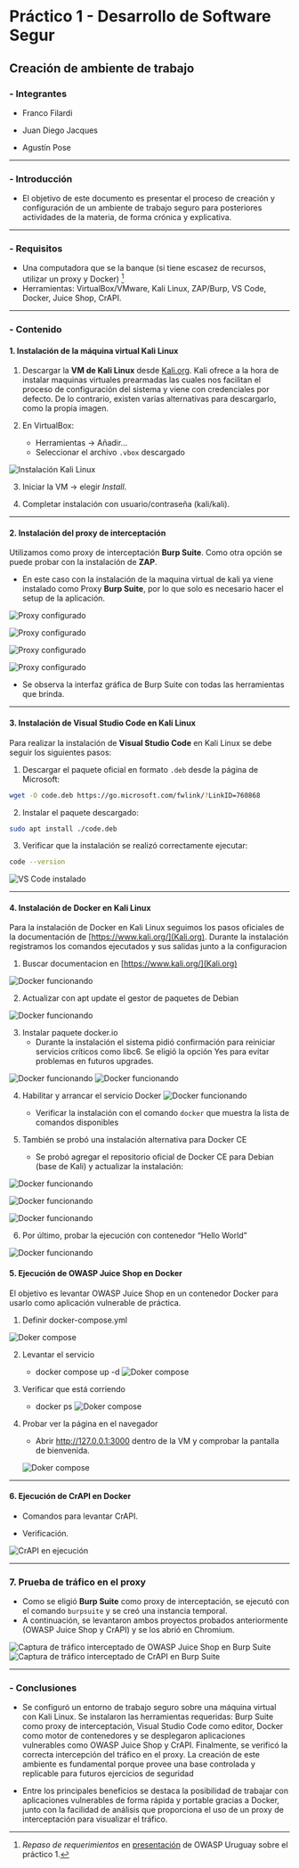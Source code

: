# Práctico 1 - Desarrollo de Software Segur

## Creación de ambiente de trabajo

### - Integrantes

- Franco Filardi

- Juan Diego Jacques

- Agustín Pose

---

### - Introducción
- El objetivo de este documento es presentar el proceso de creación y configuración de un ambiente de trabajo seguro para posteriores actividades de la materia, de forma crónica y explicativa.

---

### - Requisitos
- Una computadora que se la banque (si tiene escasez de recursos, utilizar un proxy y Docker) [^1]
- Herramientas: VirtualBox/VMware, Kali Linux, ZAP/Burp, VS Code, Docker, Juice Shop, CrAPI.

---

### - Contenido

#### 1. Instalación de la máquina virtual Kali Linux

1. Descargar la **VM  de Kali Linux** desde [Kali.org](https://www.kali.org/).
Kali ofrece a la hora de instalar maquinas virtuales prearmadas las cuales nos facilitan el proceso de configuración del sistema y viene con credenciales por defecto. De lo contrario, existen varias alternativas para descargarlo, como la propia imagen.

2. En VirtualBox:
    -   Herramientas → Añadir...
    -   Seleccionar el archivo `.vbox` descargado
        
![Instalación Kali Linux](img/Kali_configurado.png)

3. Iniciar la VM → elegir _Install_.

4. Completar instalación con usuario/contraseña (kali/kali).

---

#### 2. Instalación del proxy de interceptación

Utilizamos como proxy de interceptación **Burp Suite**. Como otra opción se puede probar con la instalación de **ZAP**.

- En este caso con la instalación de la maquina virtual de kali ya viene instalado como Proxy **Burp Suite**, por lo que solo es necesario hacer el setup de la aplicación.

![Proxy configurado](img/burpsuite_1.png)

![Proxy configurado](img/burpsuite_2.png)

![Proxy configurado](img/burpsuite_3.png)

![Proxy configurado](img/burpsuite_4.png)

- Se observa la interfaz gráfica de Burp Suite con todas las herramientas que brinda.

---

#### 3. Instalación de Visual Studio Code en Kali Linux

Para realizar la instalación de **Visual Studio Code** en Kali Linux se debe seguir los siguientes pasos:

1. Descargar el paquete oficial en formato `.deb` desde la página de Microsoft:
```bash
wget -O code.deb https://go.microsoft.com/fwlink/?LinkID=760868
```
2. Instalar el paquete descargado:
```bash
sudo apt install ./code.deb
```
3. Verificar que la instalación se realizó correctamente ejecutar:
```bash
code --version
```

![VS Code instalado](img/vscode.png)

---

#### 4. Instalación de Docker en Kali Linux

Para la instalación de Docker en Kali Linux seguimos los pasos oficiales de la documentación de [https://www.kali.org/](Kali.org). Durante la instalación registramos los comandos ejecutados y sus salidas junto a la configuracion

1. Buscar documentacion en [https://www.kali.org/](Kali.org)

![Docker funcionando](img/docker_1.png)

2. Actualizar con apt update el gestor de paquetes de Debian

![Docker funcionando](img/docker_2.png)

3. Instalar paquete docker.io
    - Durante la instalación el sistema pidió confirmación para reiniciar servicios críticos como libc6. Se eligió la opción Yes para evitar problemas en futuros upgrades.

![Docker funcionando](img/docker_4.png)
![Docker funcionando](img/docker_3.png)

4. Habilitar y arrancar el servicio Docker
![Docker funcionando](img/docker_5.png)
    - Verificar la instalación con el comando `docker` que muestra la lista de comandos disponibles

5. También se probó una instalación alternativa para Docker CE 

    - Se probó agregar el repositorio oficial de Docker CE para Debian (base de Kali) y actualizar la instalación:

![Docker funcionando](img/docker_7.png)

![Docker funcionando](img/docker_8.png)

![Docker funcionando](img/docker_9.png)

6. Por último, probar la ejecución con contenedor “Hello World”

![Docker funcionando](img/docker_10.png)

#### 5. Ejecución de OWASP Juice Shop en Docker

El objetivo es levantar OWASP Juice Shop en un contenedor Docker para usarlo como aplicación vulnerable de práctica.

1.  Definir docker-compose.yml

![Doker compose](img/juice_1.png)

2. Levantar el servicio

    - docker compose up -d
    ![Doker compose](img/juice_3.png)

3. Verificar que está corriendo

    - docker ps
    ![Doker compose](img/juice_5.png)

4. Probar ver la página en el navegador

    - Abrir http://127.0.0.1:3000 dentro de la VM y comprobar la pantalla de bienvenida.

    ![Doker compose](img/juice_4.png)

---

#### 6. Ejecución de CrAPI en Docker

- Comandos para levantar CrAPI.

- Verificación.

![CrAPI en ejecución](img/crAPI.png)

---

### 7. Prueba de tráfico en el proxy

- Como se eligió **Burp Suite** como proxy de interceptación, se ejecutó con el comando `burpsuite` y se creó una instancia temporal.
- A continuación, se levantaron ambos proyectos probados anteriormente (OWASP Juice Shop y CrAPI) y se los abrió en Chromium.
  
![Captura de tráfico interceptado de OWASP Juice Shop en Burp Suite](img/proxy-trafico.png)
![Captura de tráfico interceptado de CrAPI en Burp Suite](img/proxy-trafico2.png)

---

### - Conclusiones
- Se configuró un entorno de trabajo seguro sobre una máquina virtual con Kali Linux. Se instalaron las herramientas requeridas: Burp Suite como proxy de interceptación, Visual Studio Code como editor, Docker como motor de contenedores y se desplegaron aplicaciones vulnerables como OWASP Juice Shop y CrAPI. Finalmente, se verificó la correcta intercepción del tráfico en el proxy. La creación de este ambiente es fundamental porque provee una base controlada y replicable para futuros ejercicios de seguridad

- Entre los principales beneficios se destaca la posibilidad de trabajar con aplicaciones vulnerables de forma rápida y portable gracias a Docker, junto con la facilidad de análisis que proporciona el uso de un proxy de interceptación para visualizar el tráfico.


[^1]: _Repaso de requerimientos_ en [presentación](https://docs.google.com/presentation/d/14oCaDqbFJmKry1sLu52F05zn_VbXAuCq/edit?slide=id.g14452321f13_0_160) de OWASP Uruguay sobre el práctico 1.
